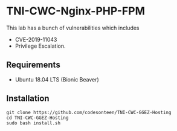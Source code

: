 # TNI-CWC-Nginx-PHP-FPM
This lab has a bunch of vulnerabilities which includes 
- CVE-2019-11043
- Privilege Escalation.

## Requirements
- Ubuntu 18.04 LTS (Bionic Beaver)

## Installation

```
git clone https://github.com/codesonteen/TNI-CWC-GGEZ-Hosting
cd TNI-CWC-GGEZ-Hosting
sudo bash install.sh
```

